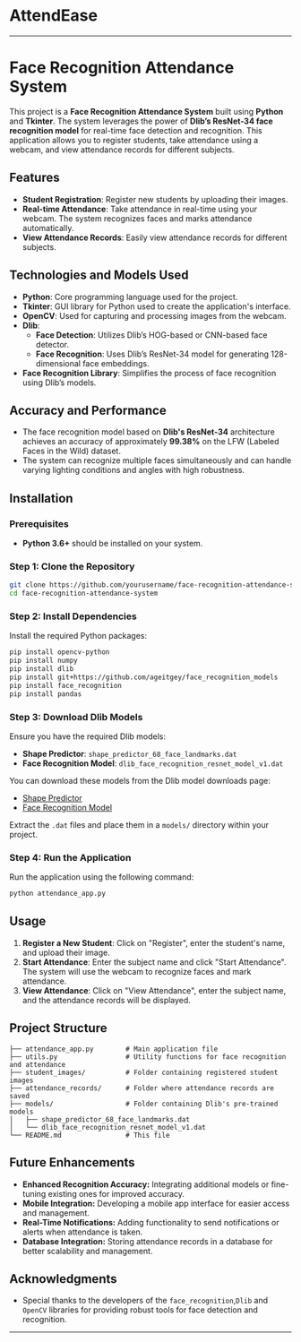 # AttendEase

---

# Face Recognition Attendance System

This project is a **Face Recognition Attendance System** built using **Python** and **Tkinter**. The system leverages the power of **Dlib’s ResNet-34 face recognition model** for real-time face detection and recognition. This application allows you to register students, take attendance using a webcam, and view attendance records for different subjects.

## Features

- **Student Registration**: Register new students by uploading their images.
- **Real-time Attendance**: Take attendance in real-time using your webcam. The system recognizes faces and marks attendance automatically.
- **View Attendance Records**: Easily view attendance records for different subjects.

## Technologies and Models Used

- **Python**: Core programming language used for the project.
- **Tkinter**: GUI library for Python used to create the application's interface.
- **OpenCV**: Used for capturing and processing images from the webcam.
- **Dlib**: 
  - **Face Detection**: Utilizes Dlib’s HOG-based or CNN-based face detector.
  - **Face Recognition**: Uses Dlib’s ResNet-34 model for generating 128-dimensional face embeddings.
- **Face Recognition Library**: Simplifies the process of face recognition using Dlib’s models.

## Accuracy and Performance

- The face recognition model based on **Dlib's ResNet-34** architecture achieves an accuracy of approximately **99.38%** on the LFW (Labeled Faces in the Wild) dataset.
- The system can recognize multiple faces simultaneously and can handle varying lighting conditions and angles with high robustness.

## Installation

### Prerequisites

- **Python 3.6+** should be installed on your system.

### Step 1: Clone the Repository

```bash
git clone https://github.com/yourusername/face-recognition-attendance-system.git
cd face-recognition-attendance-system
```

### Step 2: Install Dependencies

Install the required Python packages:

```bash
pip install opencv-python
pip install numpy
pip install dlib
pip install git+https://github.com/ageitgey/face_recognition_models
pip install face_recognition
pip install pandas
```

### Step 3: Download Dlib Models

Ensure you have the required Dlib models:

- **Shape Predictor**: `shape_predictor_68_face_landmarks.dat`
- **Face Recognition Model**: `dlib_face_recognition_resnet_model_v1.dat`

You can download these models from the Dlib model downloads page:
- [Shape Predictor](http://dlib.net/files/shape_predictor_68_face_landmarks.dat.bz2)
- [Face Recognition Model](http://dlib.net/files/dlib_face_recognition_resnet_model_v1.dat.bz2)

Extract the `.dat` files and place them in a `models/` directory within your project.

### Step 4: Run the Application

Run the application using the following command:

```bash
python attendance_app.py
```

## Usage

1. **Register a New Student**: Click on "Register", enter the student's name, and upload their image.
2. **Start Attendance**: Enter the subject name and click "Start Attendance". The system will use the webcam to recognize faces and mark attendance.
3. **View Attendance**: Click on "View Attendance", enter the subject name, and the attendance records will be displayed.

## Project Structure

```plaintext
├── attendance_app.py        # Main application file
├── utils.py                 # Utility functions for face recognition and attendance
├── student_images/          # Folder containing registered student images
├── attendance_records/      # Folder where attendance records are saved
├── models/                  # Folder containing Dlib's pre-trained models
│   ├── shape_predictor_68_face_landmarks.dat
│   └── dlib_face_recognition_resnet_model_v1.dat
└── README.md                # This file
```

## Future Enhancements

- **Enhanced Recognition Accuracy:** Integrating additional models or fine-tuning existing ones for improved accuracy.
- **Mobile Integration:** Developing a mobile app interface for easier access and management.
- **Real-Time Notifications:** Adding functionality to send notifications or alerts when attendance is taken.
- **Database Integration:** Storing attendance records in a database for better scalability and management.

## Acknowledgments

- Special thanks to the developers of the `face_recognition`,`Dlib` and `OpenCV` libraries for providing robust tools for face detection and recognition.

---
